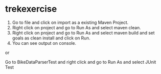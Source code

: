 # trekexercise
1. Go to file and click on import as a existing Maven Project.
2. Right click on project and go to Run As and select maven clean.
3. Right click on project and go to Run As and select maven build and set goals as clean install and click on Run.
4. You can see output on console.

or 

Go to BikeDataParserTest and right click and go to Run As and select JUnit Test
